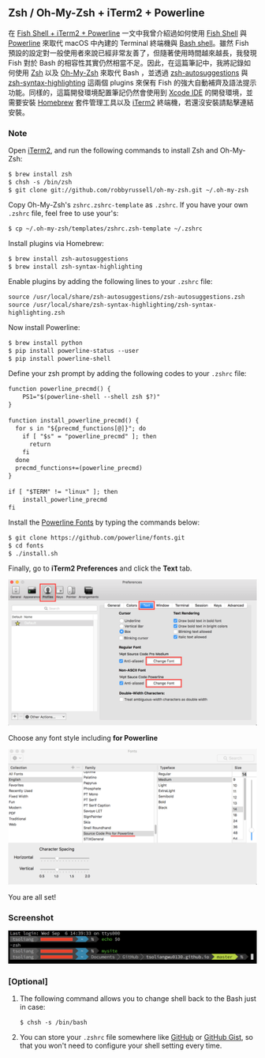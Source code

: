## Zsh / Oh-My-Zsh + iTerm2 + Powerline

在 [Fish Shell + iTerm2 + Powerline](../fish/fish-shell-iterm2-powerline.md) 一文中我曾介紹過如何使用 [Fish Shell](http://fishshell.com/) 與 [Powerline](https://github.com/powerline/powerline) 來取代 macOS 中內建的 Terminal 終端機與 [Bash shell](https://en.wikipedia.org/wiki/Bash_(Unix_shell))。雖然 Fish 預設的設定對一般使用者來說已經非常友善了，但隨著使用時間越來越長，我發現 Fish 對於 Bash 的相容性其實仍然相當不足。因此，在這篇筆記中，我將記錄如何使用 [Zsh](http://www.zsh.org/) 以及 [Oh-My-Zsh](http://ohmyz.sh/) 來取代 Bash ，並透過 [zsh-autosuggestions](https://github.com/zsh-users/zsh-autosuggestions) 與 [zsh-syntax-highlighting](https://github.com/zsh-users/zsh-syntax-highlighting) 這兩個 plugins 來保有 Fish 的強大自動補齊及語法提示功能。同樣的，這篇開發環境配置筆記仍然會使用到 [Xcode IDE](https://itunes.apple.com/tw/app/xcode/id497799835?mt=12) 的開發環境，並需要安裝 [Homebrew](http://brew.sh/index_zh-tw.html) 套件管理工具以及 [iTerm2](https://www.iterm2.com/) 終端機，若還沒安裝請點擊連結安裝。

### Note

Open [iTerm2](https://www.iterm2.com/), and run the following commands to install Zsh and Oh-My-Zsh:

```
$ brew install zsh
$ chsh -s /bin/zsh
$ git clone git://github.com/robbyrussell/oh-my-zsh.git ~/.oh-my-zsh
```

Copy Oh-My-Zsh's `zshrc.zshrc-template` as `.zshrc`. If you have your own `.zshrc` file, feel free to use your's:

```
$ cp ~/.oh-my-zsh/templates/zshrc.zsh-template ~/.zshrc
```

Install plugins via Homebrew:

```
$ brew install zsh-autosuggestions
$ brew install zsh-syntax-highlighting
```

Enable plugins by adding the following lines to your `.zshrc` file:

```shell
source /usr/local/share/zsh-autosuggestions/zsh-autosuggestions.zsh
source /usr/local/share/zsh-syntax-highlighting/zsh-syntax-highlighting.zsh
```

Now install Powerline:

```
$ brew install python
$ pip install powerline-status --user
$ pip install powerline-shell
```

Define your zsh prompt by adding the following codes to your `.zshrc` file:

```shell
function powerline_precmd() {
    PS1="$(powerline-shell --shell zsh $?)"
}

function install_powerline_precmd() {
  for s in "${precmd_functions[@]}"; do
    if [ "$s" = "powerline_precmd" ]; then
      return
    fi
  done
  precmd_functions+=(powerline_precmd)
}

if [ "$TERM" != "linux" ]; then
    install_powerline_precmd
fi
```

Install the [Powerline Fonts](https://github.com/powerline/fonts) by typing the commands below:

```
$ git clone https://github.com/powerline/fonts.git
$ cd fonts
$ ./install.sh
```

Finally, go to **iTerm2 Preferences** and click the **Text** tab.

![iTerm2 Fonts 01](./images/iterm2-fonts01.png)

Choose any font style including **for Powerline**

![iTerm2 Fonts 02](./images/iterm2-fonts02.png)

You are all set!

### Screenshot

![zsh-iterm2-powerline](./images/zsh-iterm2-powerline.png)

### [Optional]

1. The following command allows you to change shell back to the Bash just in case:

    ```
    $ chsh -s /bin/bash
    ```

2. You can store your `.zshrc` file somewhere like [GitHub](https://github.com/) or [GitHub Gist](https://gist.github.com/), so that you won't need to configure your shell setting every time.
